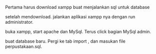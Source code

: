 Pertama harus download xampp buat menjalankan sql untuk database

setelah mendownload. jalankan aplikasi xampp nya dengan run administrator.

buka xampp, start apache dan MySql. Terus click bagian MySql admin.

buat database baru. Pergi ke tab import , dan masukan file perpustakaan.sql.